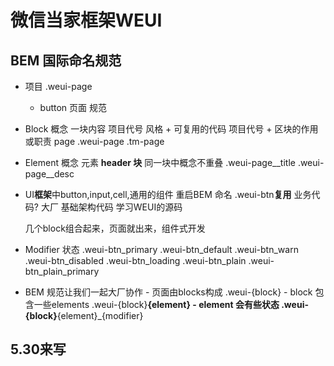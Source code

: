 # 微信当家框架WEUI

## BEM 国际命名规范

- 项目 .weui-page
  - button 页面
规范
- Block 概念
    一块内容 项目代号 风格 + 可复用的代码
    项目代号 + 区块的作用或职责 page
    .weui-page
    .tm-page

- Element 概念
   元素 __header
       块__
   同一块中概念不重叠
   .weui-page__title
   .weui-page__desc
- UI**框架**中button,input,cell,通用的组件
  重启BEM 命名
  .weui-btn**复用**
  业务代码?
  大厂
  基础架构代码 学习WEUI的源码

  几个block组合起来，页面就出来，组件式开发
- Modifier
  状态
  .weui-btn_primary
  .weui-btn_default
  .weui-btn_warn
  .weui-btn_disabled
  .weui-btn_loading
  .weui-btn_plain
  .weui-btn_plain_primary
- BEM 规范让我们一起大厂协作
      - 页面由blocks构成 .weui-{block}
      - block 包含一些elements .weui-{block}__{element}
      - element 会有些状态
        .weui-{block}__{element}_{modifier}

## 5.30来写